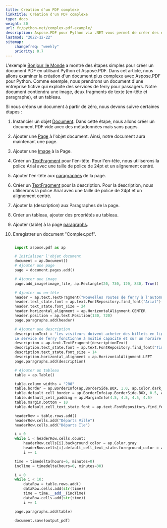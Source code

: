 ```yaml
---
title: Création d'un PDF complexe
linktitle: Création d'un PDF complexe
type: docs
weight: 30
url: fr/python-net/complex-pdf-example/
description: Aspose.PDF pour Python via .NET vous permet de créer des documents plus complexes contenant des images, des fragments de texte et des tableaux dans un seul document.
lastmod: "2022-12-22"
sitemap:
    changefreq: "weekly"
    priority: 0.7
---
```


L'exemple [Bonjour, le Monde](/pdf/python-net/hello-world-example/) a montré des étapes simples pour créer un document PDF en utilisant Python et Aspose.PDF. Dans cet article, nous allons examiner la création d'un document plus complexe avec Aspose.PDF pour Python. Comme exemple, nous prendrons un document d'une entreprise fictive qui exploite des services de ferry pour passagers. Notre document contiendra une image, deux fragments de texte (en-tête et paragraphe), et un tableau.

Si nous créons un document à partir de zéro, nous devons suivre certaines étapes :

1. Instancier un objet [Document](https://reference.aspose.com/pdf/python-net/aspose.pdf/document/). Dans cette étape, nous allons créer un document PDF vide avec des métadonnées mais sans pages.
1. Ajouter une [Page](https://reference.aspose.com/pdf/python-net/aspose.pdf/page/) à l'objet document. Ainsi, notre document aura maintenant une page.
1. Ajouter une [Image](https://reference.aspose.com/pdf/python-net/aspose.pdf/image/) à la Page.
1. Créer un [TextFragment](https://reference.aspose.com/pdf/python-net/aspose.pdf/texfragment/) pour l'en-tête. Pour l'en-tête, nous utiliserons la police Arial avec une taille de police de 24pt et un alignement centré.
1. Ajouter l'en-tête aux [paragraphes](https://reference.aspose.com/pdf/python-net/aspose.pdf/page/#properties) de la page.
1. Créer un [TextFragment](https://reference.aspose.com/pdf/python-net/aspose.pdf/texfragment/) pour la description. Pour la description, nous utiliserons la police Arial avec une taille de police de 24pt et un alignement centré.
1. Ajouter la (description) aux Paragraphes de la page.
1. Créer un tableau, ajouter des propriétés au tableau.

1. Ajouter (table) à la page [paragraphs](https://reference.aspose.com/pdf/python-net/aspose.pdf/page/#properties).
1. Enregistrer un document "Complex.pdf".

```python

    import aspose.pdf as ap

    # Initialiser l'objet document
    document = ap.Document()
    # Ajouter une page
    page = document.pages.add()

    # Ajouter une image
    page.add_image(image_file, ap.Rectangle(20, 730, 120, 830, True))

    # Ajouter un en-tête
    header = ap.text.TextFragment("Nouvelles routes de ferry à l'automne 2020")
    header.text_state.font = ap.text.FontRepository.find_font("Arial")
    header.text_state.font_size = 24
    header.horizontal_alignment = ap.HorizontalAlignment.CENTER
    header.position = ap.text.Position(130, 720)
    page.paragraphs.add(header)

    # Ajouter une description
    descriptionText = "Les visiteurs doivent acheter des billets en ligne et les billets sont limités à 5 000 par jour. \
    Le service de ferry fonctionne à moitié capacité et sur un horaire réduit. Attendez-vous à des files d'attente."
    description = ap.text.TextFragment(descriptionText)
    description.text_state.font = ap.text.FontRepository.find_font("Times New Roman")
    description.text_state.font_size = 14
    description.horizontal_alignment = ap.HorizontalAlignment.LEFT
    page.paragraphs.add(description)

    # Ajouter un tableau
    table = ap.Table()

    table.column_widths = "200"
    table.border = ap.BorderInfo(ap.BorderSide.BOX, 1.0, ap.Color.dark_slate_gray)
    table.default_cell_border = ap.BorderInfo(ap.BorderSide.BOX, 0.5, ap.Color.black)
    table.default_cell_padding = ap.MarginInfo(4.5, 4.5, 4.5, 4.5)
    table.margin.bottom = 10
    table.default_cell_text_state.font = ap.text.FontRepository.find_font("Helvetica")

    headerRow = table.rows.add()
    headerRow.cells.add("Départs Ville")
    headerRow.cells.add("Départs Île")

    i = 0
    while i < headerRow.cells.count:
        headerRow.cells[i].background_color = ap.Color.gray
        headerRow.cells[i].default_cell_text_state.foreground_color = ap.Color.white_smoke
        i += 1

    time = timedelta(hours=6, minutes=0)
    incTime = timedelta(hours=0, minutes=30)

    i = 0
    while i < 10:
        dataRow = table.rows.add()
        dataRow.cells.add(str(time))
        time = time.__add__(incTime)
        dataRow.cells.add(str(time))
        i += 1

    page.paragraphs.add(table)

    document.save(output_pdf)
```